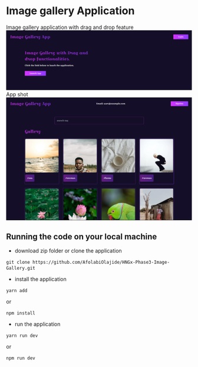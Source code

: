 # Image gallery Application
Image gallery application with drag and drop feature
![alt text](./assets//home_shot.png)
App shot
![alt text](./assets//app_shot.png)

## Running the code on your local machine
- download zip folder or clone the application
```
git clone https://github.com/AfolabiOlajide/HNGx-Phase3-Image-Gallery.git
```
- install the application
```
yarn add
```
or
```
npm install
```
- run the application
```
yarn run dev
```
or
```
npm run dev
```